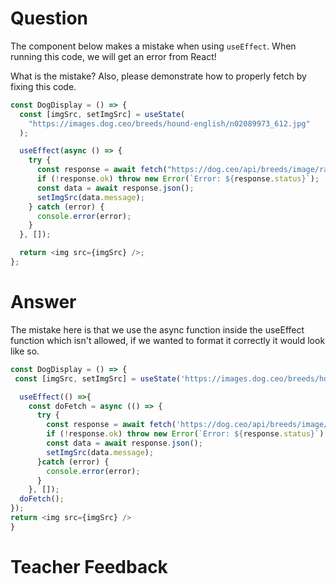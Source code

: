 # Question

The component below makes a mistake when using `useEffect`. When running this code, we will get an error from React!

What is the mistake? Also, please demonstrate how to properly fetch by fixing this code.

```js
const DogDisplay = () => {
  const [imgSrc, setImgSrc] = useState(
    "https://images.dog.ceo/breeds/hound-english/n02089973_612.jpg"
  );

  useEffect(async () => {
    try {
      const response = await fetch("https://dog.ceo/api/breeds/image/random");
      if (!response.ok) throw new Error(`Error: ${response.status}`);
      const data = await response.json();
      setImgSrc(data.message);
    } catch (error) {
      console.error(error);
    }
  }, []);

  return <img src={imgSrc} />;
};
```

# Answer

The mistake here is that we use the async function inside the useEffect function which isn't allowed, if we wanted to format it correctly it would look like so.

```js
const DogDisplay = () => {
 const [imgSrc, setImgSrc] = useState('https://images.dog.ceo/breeds/hound-english/n02089973_612.jpg');

  useEffect(() =>{
    const doFetch = async (() => {
      try {
        const response = await fetch('https://dog.ceo/api/breeds/image/random');
        if (!response.ok) throw new Error(`Error: ${response.status}`)
        const data = await response.json();
        setImgSrc(data.message);
      }catch (error) {
        console.error(error);
      }
    }, []);
  doFetch();
});
return <img src={imgSrc} />
}
```

# Teacher Feedback
